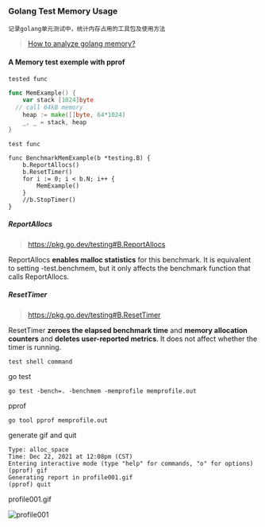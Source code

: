 ### Golang Test Memory Usage

`记录golang单元测试中，统计内存占用的工具包及使用方法`

> [How to analyze golang memory?](https://stackoverflow.com/questions/24863164/how-to-analyze-golang-memory)

#### A Memory test exemple with pprof

`tested func`

````go
func MemExample() {
	var stack [1024]byte
  // call 64kB memory
	heap := make([]byte, 64*1024)
	_, _ = stack, heap
}
`````

`test func`

```##go
func BenchmarkMemExample(b *testing.B) {
	b.ReportAllocs()
	b.ResetTimer()
	for i := 0; i < b.N; i++ {
		MemExample()
	}
	//b.StopTimer()
}
```

##### ReportAllocs

> https://pkg.go.dev/testing#B.ReportAllocs

ReportAllocs **enables malloc statistics** for this benchmark. It is equivalent to setting -test.benchmem, but it only affects the benchmark function that calls ReportAllocs.

##### ResetTimer

> https://pkg.go.dev/testing#B.ResetTimer

ResetTimer **zeroes the elapsed benchmark time** and **memory allocation counters** and **deletes user-reported metrics**. It does not affect whether the timer is running.

`test shell command`

go test

```shell
go test -bench=. -benchmem -memprofile memprofile.out
```

pprof

```shell
go tool pprof memprofile.out
```

generate gif and quit

```shell
Type: alloc_space
Time: Dec 22, 2021 at 12:08pm (CST)
Entering interactive mode (type "help" for commands, "o" for options)
(pprof) gif
Generating report in profile001.gif
(pprof) quit
```

profile001.gif

![profile001](./profile001.gif)
